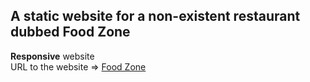 ## A static website for a non-existent restaurant dubbed Food Zone
**Responsive** website <br>
URL to the website => <a href="https://foodzone.netlify.app/" target="_blank">Food Zone</a>
